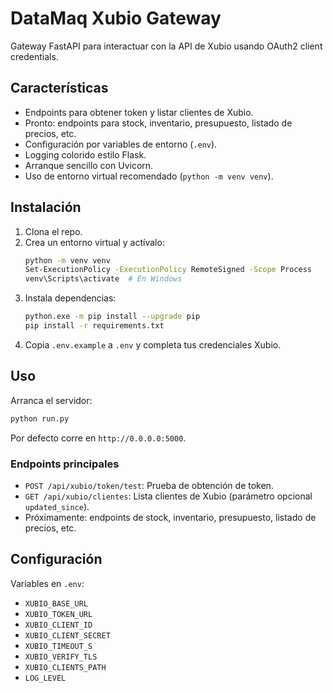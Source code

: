# DataMaq Xubio Gateway

Gateway FastAPI para interactuar con la API de Xubio usando OAuth2 client credentials.

## Características

- Endpoints para obtener token y listar clientes de Xubio.
- Pronto: endpoints para stock, inventario, presupuesto, listado de precios, etc.
- Configuración por variables de entorno (`.env`).
- Logging colorido estilo Flask.
- Arranque sencillo con Uvicorn.
- Uso de entorno virtual recomendado (`python -m venv venv`).

## Instalación

1. Clona el repo.
2. Crea un entorno virtual y actívalo:
   ```sh
   python -m venv venv
   Set-ExecutionPolicy -ExecutionPolicy RemoteSigned -Scope Process
   venv\Scripts\activate  # En Windows
   ```
3. Instala dependencias:
   ```sh
   python.exe -m pip install --upgrade pip
   pip install -r requirements.txt
   ```
4. Copia `.env.example` a `.env` y completa tus credenciales Xubio.

## Uso

Arranca el servidor:
```sh
python run.py
```
Por defecto corre en `http://0.0.0.0:5000`.

### Endpoints principales

- `POST /api/xubio/token/test`: Prueba de obtención de token.
- `GET /api/xubio/clientes`: Lista clientes de Xubio (parámetro opcional `updated_since`).
- Próximamente: endpoints de stock, inventario, presupuesto, listado de precios, etc.

## Configuración

Variables en `.env`:
- `XUBIO_BASE_URL`
- `XUBIO_TOKEN_URL`
- `XUBIO_CLIENT_ID`
- `XUBIO_CLIENT_SECRET`
- `XUBIO_TIMEOUT_S`
- `XUBIO_VERIFY_TLS`
- `XUBIO_CLIENTS_PATH`
- `LOG_LEVEL`
